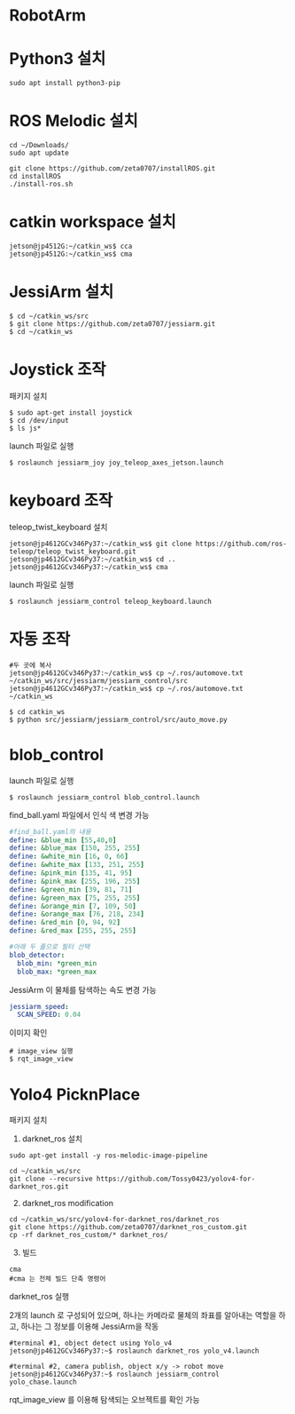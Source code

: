 # RobotArm

# Python3 설치

~~~shell
sudo apt install python3-pip
~~~

# ROS Melodic 설치
~~~shell
cd ~/Downloads/
sudo apt update

git clone https://github.com/zeta0707/installROS.git
cd installROS
./install-ros.sh
~~~

# catkin workspace 설치

~~~shell
jetson@jp4512G:~/catkin_ws$ cca
jetson@jp4512G:~/catkin_ws$ cma
~~~

# JessiArm 설치

~~~shell
$ cd ~/catkin_ws/src
$ git clone https://github.com/zeta0707/jessiarm.git
$ cd ~/catkin_ws
~~~

# Joystick 조작

패키지 설치

~~~shell
$ sudo apt-get install joystick
$ cd /dev/input
$ ls js*
~~~

launch 파일로 실행

~~~shell
$ roslaunch jessiarm_joy joy_teleop_axes_jetson.launch
~~~

# keyboard 조작

teleop_twist_keyboard 설치

~~~shell
jetson@jp4612GCv346Py37:~/catkin_ws$ git clone https://github.com/ros-teleop/teleop_twist_keyboard.git
jetson@jp4612GCv346Py37:~/catkin_ws$ cd ..
jetson@jp4612GCv346Py37:~/catkin_ws$ cma
~~~

launch 파일로 실행

~~~shell
$ roslaunch jessiarm_control teleop_keyboard.launch
~~~

# 자동 조작

~~~shell
#두 곳에 복사
jetson@jp4612GCv346Py37:~/catkin_ws$ cp ~/.ros/automove.txt ~/catkin_ws/src/jessiarm/jessiarm_control/src
jetson@jp4612GCv346Py37:~/catkin_ws$ cp ~/.ros/automove.txt ~/catkin_ws
~~~

~~~shell
$ cd catkin_ws
$ python src/jessiarm/jessiarm_control/src/auto_move.py
~~~

# blob_control

launch 파일로 실행

~~~shell
$ roslaunch jessiarm_control blob_control.launch
~~~

find_ball.yaml 파일에서 인식 색 변경 가능

~~~yaml
#find_ball.yaml의 내용
define: &blue_min [55,40,0]
define: &blue_max [150, 255, 255]
define: &white_min [16, 0, 66]
define: &white_max [133, 251, 255]
define: &pink_min [135, 41, 95]
define: &pink_max [255, 196, 255]
define: &green_min [39, 81, 71]
define: &green_max [75, 255, 255]
define: &orange_min [7, 109, 50]
define: &orange_max [76, 218, 234]
define: &red_min [0, 94, 92]
define: &red_max [255, 255, 255]

#아래 두 줄으로 필터 선택
blob_detector:
  blob_min: *green_min
  blob_max: *green_max
~~~

JessiArm 이 물체를 탐색하는 속도 변경 가능

~~~yaml
jessiarm_speed:
  SCAN_SPEED: 0.04
~~~

이미지 확인

~~~shell
# image_view 실행
$ rqt_image_view
~~~

# Yolo4 PicknPlace

패키지 설치

1. darknet_ros 설치

~~~shell
sudo apt-get install -y ros-melodic-image-pipeline

cd ~/catkin_ws/src
git clone --recursive https://github.com/Tossy0423/yolov4-for-darknet_ros.git
~~~

2. darknet_ros modification

~~~shell
cd ~/catkin_ws/src/yolov4-for-darknet_ros/darknet_ros
git clone https://github.com/zeta0707/darknet_ros_custom.git
cp -rf darknet_ros_custom/* darknet_ros/
~~~

3. 빌드

~~~shell
cma
#cma 는 전체 빌드 단축 명령어
~~~

darknet_ros 실행

2개의 launch 로 구성되어 있으며, 하나는 카메라로 물체의 좌표를 알아내는 역할을 하고, 하나는 그 정보를 이용해 JessiArm을 작동

~~~shell
#terminal #1, object detect using Yolo_v4
jetson@jp4612GCv346Py37:~$ roslaunch darknet_ros yolo_v4.launch

#terminal #2, camera publish, object x/y -> robot move
jetson@jp4612GCv346Py37:~$ roslaunch jessiarm_control yolo_chase.launch                 
~~~

rqt_image_view 를 이용해 탐색되는 오브젝트를 확인 가능
